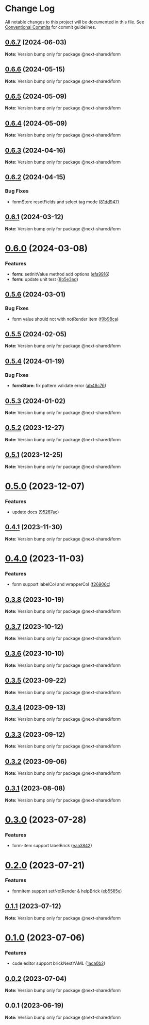 # Change Log

All notable changes to this project will be documented in this file.
See [Conventional Commits](https://conventionalcommits.org) for commit guidelines.

## [0.6.7](https://github.com/easyops-cn/next-bricks/compare/@next-shared/form@0.6.6...@next-shared/form@0.6.7) (2024-06-03)

**Note:** Version bump only for package @next-shared/form





## [0.6.6](https://github.com/easyops-cn/next-bricks/compare/@next-shared/form@0.6.5...@next-shared/form@0.6.6) (2024-05-15)

**Note:** Version bump only for package @next-shared/form





## [0.6.5](https://github.com/easyops-cn/next-bricks/compare/@next-shared/form@0.6.4...@next-shared/form@0.6.5) (2024-05-09)

**Note:** Version bump only for package @next-shared/form





## [0.6.4](https://github.com/easyops-cn/next-bricks/compare/@next-shared/form@0.6.3...@next-shared/form@0.6.4) (2024-05-09)

**Note:** Version bump only for package @next-shared/form





## [0.6.3](https://github.com/easyops-cn/next-bricks/compare/@next-shared/form@0.6.2...@next-shared/form@0.6.3) (2024-04-16)

**Note:** Version bump only for package @next-shared/form





## [0.6.2](https://github.com/easyops-cn/next-bricks/compare/@next-shared/form@0.6.1...@next-shared/form@0.6.2) (2024-04-15)


### Bug Fixes

* formStore resetFields and select tag mode ([81dd947](https://github.com/easyops-cn/next-bricks/commit/81dd9471001e2ad30b324c4014006b715d8dda9e))





## [0.6.1](https://github.com/easyops-cn/next-bricks/compare/@next-shared/form@0.6.0...@next-shared/form@0.6.1) (2024-03-12)

**Note:** Version bump only for package @next-shared/form





# [0.6.0](https://github.com/easyops-cn/next-bricks/compare/@next-shared/form@0.5.6...@next-shared/form@0.6.0) (2024-03-08)


### Features

* **form:**  setInitValue method add options ([efa9916](https://github.com/easyops-cn/next-bricks/commit/efa9916da4299ceb15c4353c922addaaf4a9c34b))
* **form:** update unit test ([8b5e3ad](https://github.com/easyops-cn/next-bricks/commit/8b5e3ad5326b6bdf6e9a835273c9c5cd3734e903))





## [0.5.6](https://github.com/easyops-cn/next-bricks/compare/@next-shared/form@0.5.5...@next-shared/form@0.5.6) (2024-03-01)


### Bug Fixes

* form value should not with notRender item ([f0b98ca](https://github.com/easyops-cn/next-bricks/commit/f0b98ca23dfc5c7b4110a89837c21571c104a3af))





## [0.5.5](https://github.com/easyops-cn/next-bricks/compare/@next-shared/form@0.5.4...@next-shared/form@0.5.5) (2024-02-05)

**Note:** Version bump only for package @next-shared/form





## [0.5.4](https://github.com/easyops-cn/next-bricks/compare/@next-shared/form@0.5.3...@next-shared/form@0.5.4) (2024-01-19)


### Bug Fixes

* **formStore:** fix pattern validate error ([ab49c76](https://github.com/easyops-cn/next-bricks/commit/ab49c7624329f65cee0ed2e0be6d7e5be8696c70))





## [0.5.3](https://github.com/easyops-cn/next-bricks/compare/@next-shared/form@0.5.2...@next-shared/form@0.5.3) (2024-01-02)

**Note:** Version bump only for package @next-shared/form





## [0.5.2](https://github.com/easyops-cn/next-bricks/compare/@next-shared/form@0.5.1...@next-shared/form@0.5.2) (2023-12-27)

**Note:** Version bump only for package @next-shared/form





## [0.5.1](https://github.com/easyops-cn/next-bricks/compare/@next-shared/form@0.5.0...@next-shared/form@0.5.1) (2023-12-25)

**Note:** Version bump only for package @next-shared/form





# [0.5.0](https://github.com/easyops-cn/next-bricks/compare/@next-shared/form@0.4.1...@next-shared/form@0.5.0) (2023-12-07)


### Features

* update docs ([95267ac](https://github.com/easyops-cn/next-bricks/commit/95267ac0b22d78c30cf46b29b9ef477954d45d05))





## [0.4.1](https://github.com/easyops-cn/next-bricks/compare/@next-shared/form@0.4.0...@next-shared/form@0.4.1) (2023-11-30)

**Note:** Version bump only for package @next-shared/form





# [0.4.0](https://github.com/easyops-cn/next-bricks/compare/@next-shared/form@0.3.8...@next-shared/form@0.4.0) (2023-11-03)


### Features

* form support labelCol and wrapperCol ([f26906c](https://github.com/easyops-cn/next-bricks/commit/f26906cd8959a24b088506d1069f1d8ab12bc3a3))





## [0.3.8](https://github.com/easyops-cn/next-bricks/compare/@next-shared/form@0.3.7...@next-shared/form@0.3.8) (2023-10-19)

**Note:** Version bump only for package @next-shared/form





## [0.3.7](https://github.com/easyops-cn/next-bricks/compare/@next-shared/form@0.3.6...@next-shared/form@0.3.7) (2023-10-12)

**Note:** Version bump only for package @next-shared/form





## [0.3.6](https://github.com/easyops-cn/next-bricks/compare/@next-shared/form@0.3.5...@next-shared/form@0.3.6) (2023-10-10)

**Note:** Version bump only for package @next-shared/form





## [0.3.5](https://github.com/easyops-cn/next-bricks/compare/@next-shared/form@0.3.4...@next-shared/form@0.3.5) (2023-09-22)

**Note:** Version bump only for package @next-shared/form





## [0.3.4](https://github.com/easyops-cn/next-bricks/compare/@next-shared/form@0.3.3...@next-shared/form@0.3.4) (2023-09-13)

**Note:** Version bump only for package @next-shared/form





## [0.3.3](https://github.com/easyops-cn/next-bricks/compare/@next-shared/form@0.3.2...@next-shared/form@0.3.3) (2023-09-12)

**Note:** Version bump only for package @next-shared/form





## [0.3.2](https://github.com/easyops-cn/next-bricks/compare/@next-shared/form@0.3.1...@next-shared/form@0.3.2) (2023-09-06)

**Note:** Version bump only for package @next-shared/form





## [0.3.1](https://github.com/easyops-cn/next-bricks/compare/@next-shared/form@0.3.0...@next-shared/form@0.3.1) (2023-08-08)

**Note:** Version bump only for package @next-shared/form





# [0.3.0](https://github.com/easyops-cn/next-bricks/compare/@next-shared/form@0.2.0...@next-shared/form@0.3.0) (2023-07-28)


### Features

* form-item support labelBrick ([eaa3842](https://github.com/easyops-cn/next-bricks/commit/eaa3842e52992aaaf06f02bc836ae6394e308c2d))





# [0.2.0](https://github.com/easyops-cn/next-bricks/compare/@next-shared/form@0.1.1...@next-shared/form@0.2.0) (2023-07-21)


### Features

* formItem support setNotRender & helpBrick ([eb5585e](https://github.com/easyops-cn/next-bricks/commit/eb5585ec0d7a71efb91333e9b99e51be27ef73ce))





## [0.1.1](https://github.com/easyops-cn/next-bricks/compare/@next-shared/form@0.1.0...@next-shared/form@0.1.1) (2023-07-12)

**Note:** Version bump only for package @next-shared/form





# [0.1.0](https://github.com/easyops-cn/next-bricks/compare/@next-shared/form@0.0.2...@next-shared/form@0.1.0) (2023-07-06)


### Features

* code editor support brickNextYAML ([1aca0b2](https://github.com/easyops-cn/next-bricks/commit/1aca0b263879d5ffc5d9157d9bbe3574a6192595))





## [0.0.2](https://github.com/easyops-cn/next-bricks/compare/@next-shared/form@0.0.1...@next-shared/form@0.0.2) (2023-07-04)

**Note:** Version bump only for package @next-shared/form





## 0.0.1 (2023-06-19)

**Note:** Version bump only for package @next-shared/form
